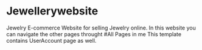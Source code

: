 # Jewellerywebsite
Jewelry E-commerce Website for selling Jewelry online.
In this website you can navigate the other pages throught #All Pages in me
This template contains UserAccount page as well.



